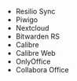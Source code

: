 - Resilio Sync
- Piwigo
- Nextcloud
- Bitwarden RS
- Calibre
- Calibre Web
- OnlyOffice
- Collabora Office